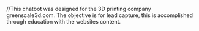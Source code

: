 //This chatbot was designed for the 3D printing company greenscale3d.com. The objective is for lead capture, this is accomplished through education with the websites content.

<script async type='module' src='https://interfaces.zapier.com/assets/web-components/zapier-interfaces/zapier-interfaces.esm.js'></script>
<zapier-interfaces-chatbot-embed is-popup='true' chatbot-id='cm4gg1brh002vjvr5wvylqn3c'></zapier-interfaces-chatbot-embed>
